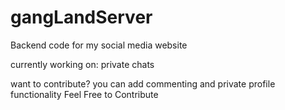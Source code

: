 # gangLandServer
Backend code for my social media website

currently working on:
private chats

want to contribute?
you can add commenting and private profile functionality
Feel Free to Contribute
